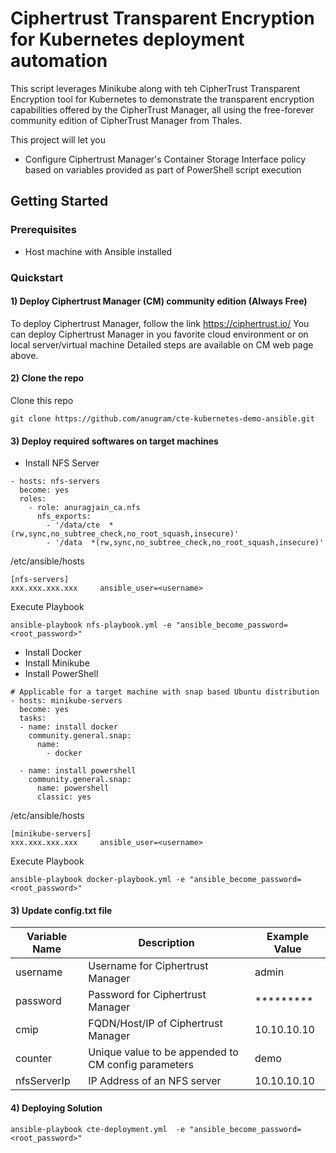 # Ciphertrust Transparent Encryption for Kubernetes deployment automation
This script leverages Minikube along with teh CipherTrust Transparent Encryption tool for Kubernetes to demonstrate the transparent encryption capabilities offered by the CipherTrust Manager, all using the free-forever community edition of CipherTrust Manager from Thales.

This project will let you
* Configure Ciphertrust Manager's Container Storage Interface policy based on variables provided as part of PowerShell script execution

## Getting Started

### Prerequisites
* Host machine with Ansible installed

### Quickstart
#### 1) Deploy Ciphertrust Manager (CM) community edition (Always Free)
To deploy Ciphertrust Manager, follow the link https://ciphertrust.io/ 
You can deploy Ciphertrust Manager in you favorite cloud environment or on local server/virtual machine
Detailed steps are available on CM web page above.

#### 2) Clone the repo 
Clone this repo
```
git clone https://github.com/anugram/cte-kubernetes-demo-ansible.git
```

#### 3) Deploy required softwares on target machines
* Install NFS Server
```
- hosts: nfs-servers
  become: yes
  roles:
    - role: anuragjain_ca.nfs
      nfs_exports:
        - '/data/cte  *(rw,sync,no_subtree_check,no_root_squash,insecure)'
        - '/data  *(rw,sync,no_subtree_check,no_root_squash,insecure)'
```
/etc/ansible/hosts
```
[nfs-servers]
xxx.xxx.xxx.xxx     ansible_user=<username>
```
Execute Playbook
```
ansible-playbook nfs-playbook.yml -e "ansible_become_password=<root_password>"
```
* Install Docker
* Install Minikube
* Install PowerShell
```
# Applicable for a target machine with snap based Ubuntu distribution
- hosts: minikube-servers
  become: yes
  tasks:
  - name: install docker
    community.general.snap:
      name:
        - docker

  - name: install powershell
    community.general.snap:
      name: powershell
      classic: yes
```
/etc/ansible/hosts
```
[minikube-servers]
xxx.xxx.xxx.xxx     ansible_user=<username>
```
Execute Playbook
```
ansible-playbook docker-playbook.yml -e "ansible_become_password=<root_password>"
```
#### 3) Update config.txt file
Variable Name | Description | Example Value
--- | --- | ---
username | Username for Ciphertrust Manager | admin
password | Password for Ciphertrust Manager | *********
cmip | FQDN/Host/IP of Ciphertrust Manager | 10.10.10.10
counter | Unique value to be appended to CM config parameters | demo
nfsServerIp | IP Address of an NFS server | 10.10.10.10
#### 4) Deploying Solution
```
ansible-playbook cte-deployment.yml  -e "ansible_become_password=<root_password>"
```
